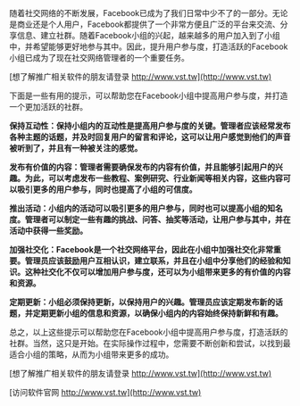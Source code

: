随着社交网络的不断发展，Facebook已成为了我们日常中少不了的一部分。无论是商业还是个人用户，Facebook都提供了一个非常方便且广泛的平台来交流、分享信息、建立社群。随着Facebook小组的兴起，越来越多的用户加入到了小组中，并希望能够更好地参与其中。因此，提升用户参与度，打造活跃的Facebook小组已成为了现在社交网络管理者的一个重要任务。

[想了解推广相关软件的朋友请登录 http://www.vst.tw](http://www.vst.tw)

下面是一些有用的提示，可以帮助您在Facebook小组中提高用户参与度，并打造一个更加活跃的社群。

**保持互动性：保持小组内的互动性是提高用户参与度的关键。管理者应该经常发布各种主题的话题，并及时回复用户的留言和评论，这可以让用户感觉到他们的声音被听到了，并且有一种被关注的感觉。**

**发布有价值的内容：管理者需要确保发布的内容有价值，并且能够引起用户的兴趣。为此，可以考虑发布一些教程、案例研究、行业新闻等相关内容，这些内容可以吸引更多的用户参与，同时也提高了小组的可信度。**

**推出活动：小组内的活动可以吸引更多的用户参与，同时也可以提高小组的知名度。管理者可以制定一些有趣的挑战、问答、抽奖等活动，让用户参与其中，并在活动中获得一些奖励。**

**加强社交化：Facebook是一个社交网络平台，因此在小组中加强社交化非常重要。管理员应该鼓励用户互相认识，建立联系，并且在小组中分享他们的经验和知识。这种社交化不仅可以增加用户参与度，还可以为小组带来更多的有价值的内容和资源。**

**定期更新：小组必须保持更新，以保持用户的兴趣。管理员应该定期发布新的话题，并定期更新小组的信息和资源，以确保小组内的内容始终保持新鲜和有趣。**

总之，以上这些提示可以帮助您在Facebook小组中提高用户参与度，打造活跃的社群。当然，这只是开始。在实际操作过程中，您需要不断创新和尝试，以找到最适合小组的策略，从而为小组带来更多的成功。

[想了解推广相关软件的朋友请登录 http://www.vst.tw](http://www.vst.tw)


[访问软件官网 http://www.vst.tw](http://www.vst.tw)
